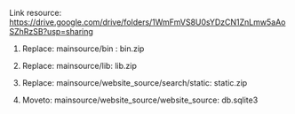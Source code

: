 Link resource: https://drive.google.com/drive/folders/1WmFmVS8U0sYDzCN1ZnLmw5aAoSZhRzSB?usp=sharing

1. Replace: mainsource/bin : bin.zip 

2. Replace: mainsource/lib: lib.zip 

3. Replace: mainsource/website_source/search/static: static.zip

4. Moveto: mainsource/website_source/website_source: db.sqlite3
